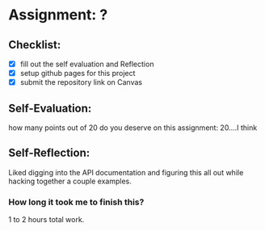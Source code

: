 # Assignment: ?

## Checklist:
- [x] fill out the self evaluation and Reflection
- [x] setup github pages for this project
- [x] submit the repository link on Canvas

## Self-Evaluation:

how many points out of 20 do you deserve on this assignment:
20....I think

## Self-Reflection:
Liked digging into the API documentation and figuring this all out while hacking together a couple examples.

### How long it took me to finish this?
1 to 2 hours total work.
